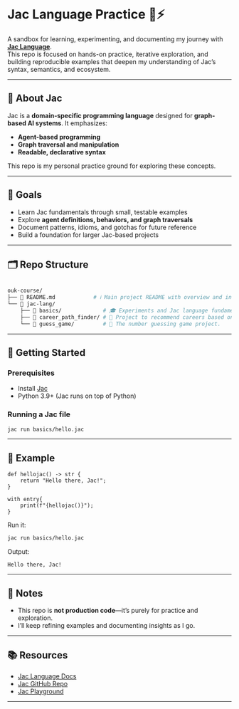 # Jac Language Practice 🐍⚡

A sandbox for learning, experimenting, and documenting my journey with **[Jac Language](https://jac-lang.org/)**.  
This repo is focused on hands-on practice, iterative exploration, and building reproducible examples that deepen my understanding of Jac’s syntax, semantics, and ecosystem.

---

## 📖 About Jac
Jac is a **domain-specific programming language** designed for **graph-based AI systems**. It emphasizes:
- **Agent-based programming**  
- **Graph traversal and manipulation**  
- **Readable, declarative syntax**  

This repo is my personal practice ground for exploring these concepts.

---

## 🎯 Goals
- Learn Jac fundamentals through small, testable examples  
- Explore **agent definitions, behaviors, and graph traversals**  
- Document patterns, idioms, and gotchas for future reference  
- Build a foundation for larger Jac-based projects  

---

## 🗂️ Repo Structure
```bash

ouk-course/
├── 📄 README.md            # ℹ️ Main project README with overview and instructions.
└── 📂 jac-lang/
    ├── 📂 basics/             # 🎓 Experiments and Jac language fundamentals.
    ├── 📂 career_path_finder/ # 🚀 Project to recommend careers based on skills.
    └── 📂 guess_game/         # 🎲 The number guessing game project.

```

---

## 🚀 Getting Started
### Prerequisites
- Install [Jac](https://jac-lang.org/docs/installation)  
- Python 3.9+ (Jac runs on top of Python)  

### Running a Jac file
```bash
jac run basics/hello.jac
```

---

## 🧪 Example
```jac
def hellojac() -> str {
    return "Hello there, Jac!";
}

with entry{
    print(f"{hellojac()}");
}
```

Run it:
```bash
jac run basics/hello.jac
```

Output:
```
Hello there, Jac!
```

---

## 📌 Notes
- This repo is **not production code**—it’s purely for practice and exploration.  
- I’ll keep refining examples and documenting insights as I go.  

---

## 📚 Resources
- [Jac Language Docs](https://jac-lang.org/)  
- [Jac GitHub Repo](https://github.com/jaseci-labs/jaseci)  
- [Jac Playground](https://www.jac-lang.org/playground/)  

---
